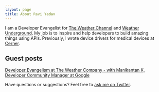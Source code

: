 ```yaml
---
layout: page
title: About Ravi Yadav
---
```


I am a Developer Evangelist for [The Weather Channel](https://weather.com/) and [Weather Underground](http://www.wunderground.com/). My job is to inspire and help developers to build amazing things using APIs. Previously, I wrote device drivers for medical devices at [Cerner](http://www.cerner.com/solutions/Medical_Devices/).

## Guest posts
[Developer Evangelism at The Weather Company - with Manikantan K, Developer Community Manager at Google](https://developer-relations.club/evangelism-the-weather-company-with-ravi-yadav-12a5624cf85e#.k9jr1s4pj)


Have questions or suggestions? Feel free to [ask me on Twitter](https://twitter.com/RaaveYadav).
